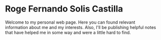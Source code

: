 # Roge Fernando Solis Castilla
Welcome to my personal web page. Here you can found relevant
information about me and my interests. Also, I'll be publishing helpful
notes that have helped me in some way and were a little hard to find.
